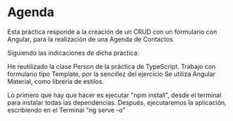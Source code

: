 # Agenda

Esta práctica responde a la creación de un CRUD con un formulario con Angular, para la realización de una Agenda de Contactos

Siguiendo las indicaciones de dicha práctica:

He reutilizado la clase Person de la práctica de TypeScript.
Trabajo con formulario tipo Template, por la sencillez del ejercicio
Se utiliza Angular Material, como librería de estilos.

Lo primero que hay que hacer es ejecutar "npm install", desde el terminal para instalar todas las dependencias. Después, ejecutaremos la aplicación, escribiendo en el Terminal "ng serve -o"
